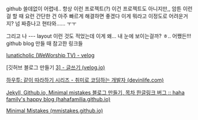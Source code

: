 github 쓸데없이 어렵네..
항상 이런 프로젝트(?) 이건 프로젝트도 아니지만,, 암튼 이런 걸 할 때 요런 간단한 건 아주 빠르게 해결하면 좋겠다
이게 뭐라고 이정도로 어려운거지? 넘 짜증나고 현타와...... ㅜㅜ

그리고 나  --- layout 이런 것도 적었는데 이게 왜... 내 눈에 보이는걸까? ㅎ..
어쨌든!!! github blog 만들 때 참고한 링크들



[lunaticholic (WeWorship TV) - velog](https://velog.io/@lunaticholic?tag=깃블로그)

[깃허브 블로그 만들기 [3\] - 글쓰기 (velog.io)](https://velog.io/@shg4821/깃허브-블로그-만들기-3-글쓰기)

[하우투: 같이 따라하기 시리즈 - 취미로 코딩하는 개발자 (devinlife.com)](https://devinlife.com/howto/)

[Jekyll, Github.io, Minimal mistakes 블로그 만들기, 목차 한글링크 버그 :: haha family's happy blog (hahafamilia.github.io)](https://hahafamilia.github.io/howto/jekyll-github-mistakes-blog/)

[Minimal Mistakes (mmistakes.github.io)](https://mmistakes.github.io/minimal-mistakes/)

